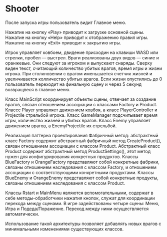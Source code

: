 # Shooter

После запуска игры пользователь видит Главное меню.

Нажатие на кнопку «Play» приводит к загрузке основной сцены.
Нажатие на кнопку «Help» приводит к отображению правил игры.
Нажатие на кнопку «Exit» приводит к закрытию игры.

Игрок управляет ковбоем, двидение присходин на клавиши WASD или стрелки,
пробел — выстрел. Враги реализованы двух видов — синие и оранжевые.
Они следуют за игроком и выпускают снаряды.
Сверху виден текст, считающий количество убитых врагов, время игры и жизни игрока.
При столкновении с врагом именьшается счетчик жизней и увеличивается колличество убитых врагов.
Если жизни опустились до 0 пользователь переходит на финальную сцену и через 5 секунд возвращвеся в главное меню.


Класс MainScript координирует объекты сцены, отвечает за создание врагов, связан отношением ассоциации с
классами Factory и Product. Классс Player управляет движением
ковбоя, а класс PlayerController и Projectile стрельбой игрока. Класс GameManager подсчитывает время игры, количество жизней и убитых врагов.
Класс Enemy управляет движением врагов, а EnemyProjectile их стрельбой.

Реализация паттерна проектирования Фабричный метод: абстрактный класс
Factory содержит абстрактный фабричный метод CreateProduct(), связан
отношением ассоциации с классом Product. Абстрактный класс Product
содержит абстрактный метод ProductSettings(), этот метод нужен для
конфигурирования конкретных продуктов. Классы BlueFactory и
OrangeFactory представляют собой конкретные фабрики, связаны
отношением наследования с классом Factory, и отношением ассоциации с
соответствующими конкретными продуктами. Классы BlueEnemy и OrangeEnemy
представляют собой конкретные продукты, связаны отношением
наследования с классом Product.

Классы Rstart и MainMenu являются вспомогательными, содержат в себе
методы-обработчики нажатия кнопок, служат для координации перехода
между сценами. В игре задействованы четыре сцены: Меню, Игра и Подеда/Поражение. Переход между ними осуществляется автоматически.

Использование такой архитектуры позволяет добавлять новых врагов с
минимальными изменениями существующих классов.
